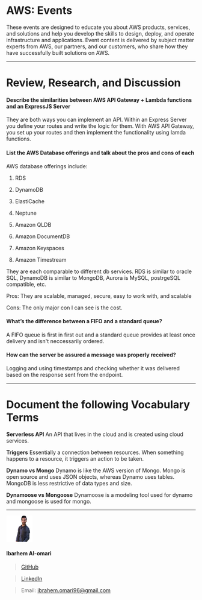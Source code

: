 # AWS: Events

These events are designed to educate you about AWS products, services, and solutions and help you develop the skills to design, deploy, and operate infrastructure and applications. Event content is delivered by subject matter experts from AWS, our partners, and our customers, who share how they have successfully built solutions on AWS.

---

# Review, Research, and Discussion

#### Describe the similarities between AWS API Gateway + Lambda functions and an ExpressJS Server

They are both ways you can implement an API. Within an Express Server you define your routes and write the logic for them. With AWS API Gateway, you set up your routes and then implement the functionality using lamda functions.

#### List the AWS Database offerings and talk about the pros and cons of each

AWS database offerings include:

1. RDS

1. DynamoDB

1. ElastiCache

1. Neptune

1. Amazon QLDB

1. Amazon DocumentDB

1. Amazon Keyspaces

1. Amazon Timestream

They are each comparable to different db services. RDS is similar to oracle SQL, DynamoDB is similar to MongoDB, Aurora is MySQL, postrgeSQL compatible, etc.

Pros: They are scalable, managed, secure, easy to work with, and scalable

Cons: The only major con I can see is the cost.

#### What’s the difference between a FIFO and a standard queue?
A FIFO queue is first in first out and a standard queue provides at least once delivery and isn't neccessarily ordered.


#### How can the server be assured a message was properly received?
Logging and using timestamps and checking whether it was delivered based on the response sent from the endpoint.


---
Document the following Vocabulary Terms
===

**Serverless API**
An API that lives in the cloud and is created using cloud services.

**Triggers**
Essentially a connection between resources. When something happens to a resource, it triggers an action to be taken.

**Dynamo vs Mongo**
Dynamo is like the AWS version of Mongo. Mongo is open source and uses JSON objects, whereas Dynamo uses tables. MongoDB is less restrictive of data types and size.

**Dynamoose vs Mongoose**
Dynamoose is a modeling tool used for dynamo and mongoose is used for mongo.


---

![](ibrahem.png) 
#### **Ibarhem Al-omari**
> [GitHub](https://github.com/ibrahemomari)

>[LinkedIn](https://www.linkedin.com/in/ibrahem-omari-5967a5198/)

> Email: ibrahem.omari96@gmail.com